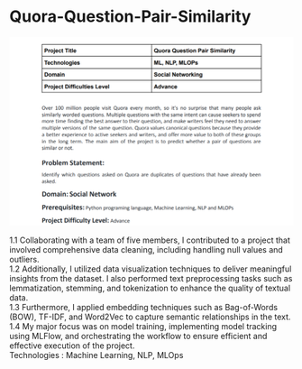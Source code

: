 # Quora-Question-Pair-Similarity

<img src='https://github.com/OmkarBarge/Quora-Question-Pair-Similarity/blob/main/Screenshot%20(276).png'>


1.1 Collaborating with a team of five members, I contributed to a project that involved comprehensive data cleaning, including handling null values
 and outliers. <br>
1.2 Additionally, I utilized data visualization techniques to deliver meaningful insights from the dataset. I also performed text preprocessing tasks 
 such as lemmatization, stemming, and tokenization to enhance the quality of textual data. <br>
1.3 Furthermore, I applied embedding techniques such as Bag-of-Words (BOW), TF-IDF, and Word2Vec to capture semantic relationships in the text.<br>
1.4 My major focus was on model training, implementing model tracking using MLFlow, and orchestrating the workflow to ensure efficient and
 effective execution of the project. <br>
Technologies : Machine Learning, NLP, MLOps
